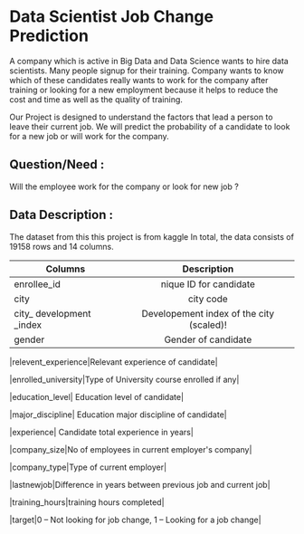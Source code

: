 # Data Scientist Job Change Prediction

A company which is active in Big Data and Data Science wants to hire data scientists. Many people signup for their training. Company wants to know which of these candidates really wants to work for the company after training or looking for a new employment 
because it helps to reduce the cost and time as well as the quality of training.

Our Project is designed to understand the factors that lead a person to leave their current job.
We will predict the probability of a candidate to look for a new job or will work for the company.

## Question/Need :

Will the employee work for the company or look for new job ?

## Data Description :

The dataset from this this project is from kaggle 
In total, the data consists of 19158 rows and 14 columns.



| Columns        | Description  | 
| ------------- |:-------------:| 
| enrollee_id   | nique ID for candidate|
| city      | city code      |  
| city_ development _index |     Developement index of the city (scaled)!|
|gender| Gender of candidate|

|relevent_experience|Relevant experience of candidate|

|enrolled_university|Type of University course enrolled if any|

|education_level| Education level of candidate|

|major_discipline| Education major discipline of candidate|

|experience| Candidate total experience in years|

|company_size|No of employees in current employer's company|

|company_type|Type of current employer|

|lastnewjob|Difference in years between previous job and current job|

|training_hours|training hours completed|

|target|0 – Not looking for job change, 1 – Looking for a job change|


